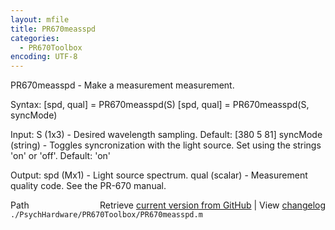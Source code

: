 ```yaml
---
layout: mfile
title: PR670measspd
categories:
  - PR670Toolbox
encoding: UTF-8
---
```


PR670measspd - Make a measurement measurement.

Syntax:
\[spd, qual\] = PR670measspd\(S\)
\[spd, qual\] = PR670measspd\(S, syncMode\)

Input:
S \(1x3\) - Desired wavelength sampling. Default: \[380 5 81\]
syncMode \(string\) - Toggles syncronization with the light source.  Set
    using the strings 'on' or 'off'.  Default: 'on'

Output:
spd \(Mx1\) - Light source spectrum.
qual \(scalar\) - Measurement quality code.  See the PR-670 manual.


<div class="code_header" style="text-align:right;">
  <span style="float:left;">Path&nbsp;&nbsp;</span> <span class="counter">Retrieve <a href=
  "https://raw.github.com/Psychtoolbox-3/Psychtoolbox-3/beta/./PsychHardware/PR670Toolbox/PR670measspd.m">current version from GitHub</a> | View <a href=
  "https://github.com/Psychtoolbox-3/Psychtoolbox-3/commits/beta/./PsychHardware/PR670Toolbox/PR670measspd.m">changelog</a></span>
</div>
<div class="code">
  <code>./PsychHardware/PR670Toolbox/PR670measspd.m</code>
</div>
